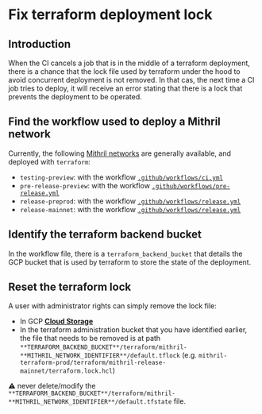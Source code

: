 # Fix terraform deployment lock

## Introduction

When the CI cancels a job that is in the middle of a terraform deployment, there is a chance that the lock file used by terraform under the hood to avoid concurrent deployment is not removed. In that cas, the next time a CI job tries to deploy, it will receive an error stating that there is a lock that prevents the deployment to be operated.

## Find the workflow used to deploy a Mithril network

Currently, the following [Mithril networks](https://mithril.network/doc/manual/developer-docs/references#mithril-networks) are generally available, and deployed with `terraform`:
- `testing-preview`: with the workflow [`.github/workflows/ci.yml`](../../github/workflows/ci.yml)
- `pre-release-preview`: with the workflow [`.github/workflows/pre-release.yml`](../../github/workflows/pre-release.yml)
- `release-preprod`: with the workflow [`.github/workflows/release.yml`](../../github/workflows/release.yml)
- `release-mainnet`: with the workflow [`.github/workflows/release.yml`](../../github/workflows/release.yml)


## Identify the terraform backend bucket
 In the workflow file, there is a `terraform_backend_bucket` that details the GCP bucket that is used by terraform to store the state of the deployment.

## Reset the terraform lock

A user with administrator rights can simply remove the lock file:
- In GCP [**Cloud Storage**](https://console.cloud.google.com/storage/browser)
- In the terraform administration bucket that you have identified earlier, the file that needs to be removed is at path `**TERRAFORM_BACKEND_BUCKET**/terraform/mithril-**MITHRIL_NETWORK_IDENTIFIER**/default.tflock` (e.g. `mithril-terraform-prod/terraform/mithril-release-mainnet/terraform.lock.hcl`) 

:warning: never delete/modify the `**TERRAFORM_BACKEND_BUCKET**/terraform/mithril-**MITHRIL_NETWORK_IDENTIFIER**/default.tfstate` file.